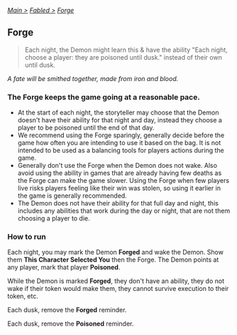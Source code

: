 [*Main >*](https://github.com/PowerofMoll/Mining-Timing---A-fancreation-to-Blood-on-the-Clocktower/blob/main/README.md)
[_Fabled >_](https://github.com/PowerofMoll/Mining-Timing---A-fancreation-to-Blood-on-the-Clocktower/blob/main/Fabled/README.md)
[_Forge_](https://github.com/PowerofMoll/Mining-Timing---A-fancreation-to-Blood-on-the-Clocktower/blob/main/Fabled/Forge/README.md)

## Forge

> Each night, the Demon might learn this & have the ability "Each night, choose a player: they are poisoned until dusk." instead of their own until dusk. 

*A fate will be smithed together, made from iron and blood.*

### The Forge keeps the game going at a reasonable pace.
- At the start of each night, the storyteller may choose that the Demon doesn't have their ability for that night and day, instead they choose a player to be poisoned until the end of that day.
- We recommend using the Forge sparingly, generally decide before the game how often you are intending to use it based on the bag. It is not intended to be used as a balancing tools for players actions during the game.
- Generally don't use the Forge when the Demon does not wake. Also avoid using the ability in games that are already having few deaths as the Forge can make the game slower. Using the Forge when few players live risks players feeling like their win was stolen, so using it earlier in the game is generally recommended.
- The Demon does not have their ability for that full day and night, this includes any abilities that work during the day or night, that are not them choosing a player to die.

### How to run
Each night, you may mark the Demon **Forged** and wake the Demon. Show them **This Character Selected You** then the Forge. The Demon points at any player, mark that player **Poisoned**.

While the Demon is marked **Forged**, they don't have an ability, they do not wake if their token would make them, they cannot survive execution to their token, etc.

Each dusk, remove the **Forged** reminder.

Each dusk, remove the **Poisoned** reminder.
